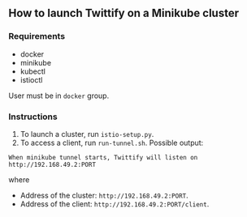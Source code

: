 ## How to launch Twittify on a Minikube cluster

### Requirements

- docker
- minikube
- kubectl
- istioctl

User must be in `docker` group.

### Instructions

1. To launch a cluster, run `istio-setup.py`.
2. To access a client, run `run-tunnel.sh`.  Possible output:
```
When minikube tunnel starts, Twittify will listen on http://192.168.49.2:PORT
```
where

- Address of the cluster: `http://192.168.49.2:PORT`.
- Address of the client: `http://192.168.49.2:PORT/client`.